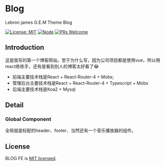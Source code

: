 # Blog
Lebron james G.E.M Theme Blog

[![License: MIT](https://img.shields.io/badge/License-MIT-green.svg)](https://opensource.org/licenses/MIT)
[![Node](https://img.shields.io/badge/node-%3E%3D8.0.0-green.svg)](https://github.com/lbjlsy/Blog)
[![PRs Welcome](https://img.shields.io/badge/PRs-welcome-green.svg)](https://github.com/lbjlsy/Blog)

## Introduction

这是我写的第一个博客网站。至于为什么写，因为公司项目都是使用vue，所以用react练练手，还有是看到别人的博客太好看了😂

- 前端主要技术栈是React + React-Router-4 + Mobx;
- 管理后台主要技术栈是React + React-Router-4 + Typescript + Mobx
- 后端主要技术栈是Koa2 + Mysql

## Detail

### Global Component

全局就是标配的header、footer、当然还有一个音乐播放器的组件。

## License

BLOG FE is [MIT licensed](https://opensource.org/licenses/MIT).
